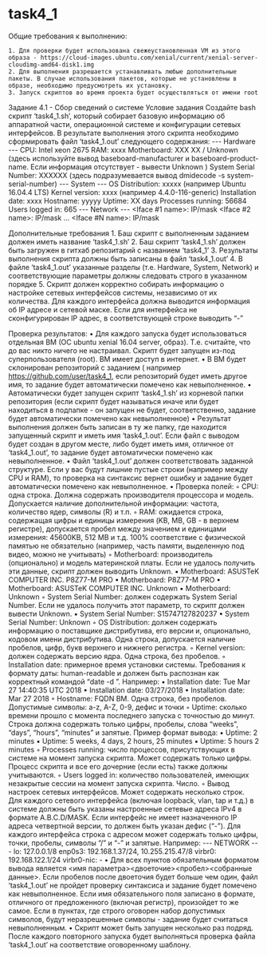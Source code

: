 # task4_1

Общие требования к выполнению:

    1. Для проверки будет использована свежеустановленная VM из этого образа - https://cloud-images.ubuntu.com/xenial/current/xenial-server-cloudimg-amd64-disk1.img
    2. Для выполнения разрешается устанавливать любые дополнительные пакеты. В случае использования пакетов, которые не установлены в образе, необходимо предусмотреть их установку.
    3. Запуск скриптов во время проекта будет осуществляться от имени root

Задание 4.1 - Сбор сведений о системе
Условие задания
Создайте bash скрипт ‘task4_1.sh’, который собирает базовую информацию об аппаратной части, операционной системе и конфигурации сетевых интерфейсов. В результате выполнения этого скрипта необходимо сформировать файл ‘task4_1.out’ следующего содержания:
--- Hardware ---
CPU: Intel xeon 2675
RAM: xxxx 
Motherboard: XXX XX / Unknown (здесь используйте вывод baseboard-manufacturer и baseboard-product-name. Если информация отсутствует - вывести Unknown )
System Serial Number: XXXXXX (здесь подразумевается вывод dmidecode -s system-serial-number)
--- System ---
OS Distribution: xxxxx (например Ubuntu 16.04.4 LTS)
Kernel version: xxxx (например 4.4.0-116-generic)
Installation date: xxxx
Hostname: yyyyy
Uptime: XX days
Processes running: 56684
Users logged in: 665
--- Network ---
<Iface #1 name>:  IP/mask
<Iface #2  name>:  IP/mask
…
<Iface #N  name>:  IP/mask

Дополнительные требования
    1. Баш скрипт с выполненным заданием должен иметь название ‘task4_1.sh’
    2. Баш скрипт ‘task4_1.sh’ должен быть загружен в гитхаб репозитарий c названием ‘task4_1’
    3. Результаты выполнения скрипта должны быть записаны в файл ‘task4_1.out’
    4. В файле ‘task4_1.out’ указанные разделы (т.е. Hardware, System, Network) и соответствующие параметры должны следовать строго в указанном порядке
    5. Скрипт должен корректно собирать информацию о настройке сетевых интерфейсов системы, независимо от их количества. Для каждого интерфейса должна выводится информация об IP адресе и сетевой маске. Если для интерфейса не сконфигурирован IP адрес, в соответствующей строке выводить “-”

Проверка результатов:
    • Для каждого запуска будет использоваться отдельная ВМ (ОС ubuntu xenial 16.04 server, образ). Т.е. считайте, что до вас никто ничего не настраивал. Скрипт будет запущен из-под суперпользователя (root). ВМ имеет доступ в интернет.
    • В ВМ будет склонирован репозиторий с заданием ( например https://github.com/user/task4_1, если репозиторий будет иметь другое имя, то задание будет автоматически помечено как невыполненное.
    • Автоматически будет запущен скрипт  ‘task4_1.sh’ из корневой папки репозитория (если скрипт будет называться иначе или будет находиться в подпапке - он запущен не будет, соответственно, задание будет автоматически помечено как невыполненное)
    • Результат выполнения должен быть записан в ту же папку, где находится запущенный скрипт и иметь имя ‘task4_1.out’. Если файл с выводом будет создан в другом месте, либо будет иметь имя, отличное от ‘task4_1.out’, то задание будет автоматически помечено как невыполненное.
    • Файл ‘task4_1.out’ должен соответствовать заданной структуре. Если у вас будут лишние пустые строки (например между CPU и RAM), то проверка на синтаксис вернет ошибку и задание будет автоматически помечено как невыполненное.
    • Проверка полей:
        ◦ СPU: одна строка. Должна содержать производителя процессора и модель. Допускается наличие дополнительной информации: частота, количество ядер, символы (R) и т.п.
        ◦ RAM: ожидается строка, содержащая цифры и единицы измерения  (KB, MB, GB - в верхнем регистре), допускается пробел между значением и единицами измерения: 45600KB, 512 MB и т.д. 100% соответствие с физической памятью не обязательно (например, часть памяти, выделенную под видео, можно не учитывать)
        ◦ Motherboard: производитель (опционально) и модель материнской платы. Если не удалось получить эти данные, скрипт должен выводить Unknown. 
            ▪ Motherboard: ASUSTeK COMPUTER INC. P8Z77-M PRO
            ▪ Motherboard: P8Z77-M PRO
            ▪ Motherboard: ASUSTeK COMPUTER INC. Unknown
            ▪ Motherboard: Unknown
        ◦ System Serial Number: должен содержать System Serial Number. Если не удалось получить этот параметр, то скрипт должен вывести Unknown.
            ▪ System Serial Number: S15747127820237
            ▪ System Serial Number: Unknown
        ◦ OS Distribution: должен содержать информацию о поставщике дистрибутива, его версии и, опционально, кодовом имени дистрибутива. Одна строка, допускается наличие пробелов, цифр, букв верхнего и нижнего регистра.
        ◦ Kernel version: должен содержать версию ядра. Одна строка, без пробелов.
        ◦ Installation date: примерное время установки системы. Требования к формату даты: human-readable и должен быть распознан как корректный командой “date -d <date>”. Например:
            ▪ Installation date: Tue Mar 27 14:40:35 UTC 2018
            ▪ Installation date: 03/27/2018
            ▪ Installation date: Mar 27 2018
        ◦ Hostname:  FQDN ВМ. Одна строка, без пробелов. Допустимые символы: a-z, A-Z, 0-9, дефис и точки
        ◦ Uptime: сколько времени прошло с момента последнего запуска с точностью до минут. Строка должна содержать только цифры, пробелы, слова “weeks”, “days”, “hours”, “minutes” и запятые. Пример формат вывода:
            ▪ Uptime: 2 minutes
            ▪ Uptime: 5 weeks, 4 days, 2 hours, 25 minutes
            ▪ Uptime: 5 hours 2 minutes
        ◦ Processes running: число процессов, присутствующих в системе на момент запуска скрипта. Может содержать только цифры. Процесс скрипта и все его дочерние (если есть) также должны учитываются.
        ◦ Users logged in: количество пользователей, имеющих незакрытые сессии на момент запуска скрипта. Число.
        ◦ Вывод настроек сетевых интерфейсов. Может содержать несколько строк. Для каждого сетевого интерфейса (включая loopback, vlan, tap и т.д.) в системе должны быть указаны настроенные сетевые адреса IPv4 в формате A.B.C.D/MASK. Если интерфейс не имеет назначенного IP адреса четвертной версии, то должен быть указан дефис (“-”). Для каждого интерфейса строка с адресом может содержать только цифры, точки, пробелы, символы “/”  и “-” и запятые. Например:
--- NETWORK ---
lo: 127.0.0.1/8
enp0s3: 192.168.1.37/24, 10.255.215.47/8
virbr0: 192.168.122.1/24
virbr0-nic: -
    • Для всех пунктов обязательным форматом вывода является <имя параметра><двоеточие><пробел><собранные данные>. Если пробелов после двоеточия будет больше чем один, файл ‘task4_1.out’ не пройдет проверку синтаксиса и задание будет помечено как невыполненное. Если имя обязательного поля записано в формате, отличного от предложенного (включая регистр), произойдет то же самое. Если в пунктах, где строго оговорен набор допустимых символов, будут неразрешенные символы - задание будет считаться невыполненным. 
    • Скрипт может быть запущен несколько раз подряд. После каждого повторного запуска будет выполняться проверка файла ‘task4_1.out’  на соответствие оговоренному шаблону.
